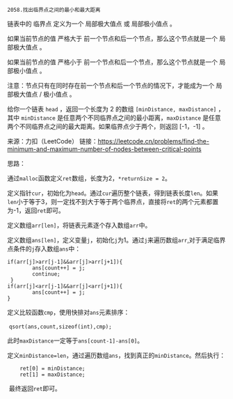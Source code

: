 `2058.找出临界点之间的最小和最大距离`

链表中的 临界点 定义为一个 局部极大值点 或 局部极小值点 。

如果当前节点的值 严格大于 前一个节点和后一个节点，那么这个节点就是一个  局部极大值点 。

如果当前节点的值 严格小于 前一个节点和后一个节点，那么这个节点就是一个  局部极小值点 。

注意：节点只有在同时存在前一个节点和后一个节点的情况下，才能成为一个 局部极大值点 / 极小值点 。

给你一个链表 `head` ，返回一个长度为 2 的数组 `[minDistance, maxDistance]` ，其中 `minDistance` 是任意两个不同临界点之间的最小距离，`maxDistance` 是任意两个不同临界点之间的最大距离。如果临界点少于两个，则返回 [-1，-1] 。

来源：力扣（LeetCode）
链接：https://leetcode.cn/problems/find-the-minimum-and-maximum-number-of-nodes-between-critical-points



思路：

​	通过`malloc`函数定义`ret`数组，长度为2，`*returnSize = 2`。

​	定义指针`cur`，初始化为`head`。通过`cur`遍历整个链表，得到链表长度`len`。如果`len`小于等于3，则一定找不到大于等于两个临界点，直接将`ret`的两个元素都置为-1，返回`ret`即可。

​	定义数组`arr[len]`，将链表元素逐个存入数组`arr`中。

​	定义数组`ans[len]`，定义变量`j`，初始化`j`为1。通过`j`来遍历数组`arr`,对于满足临界点条件的`j`存入数组`ans`中：

	if(arr[j]>arr[j-1]&&arr[j]>arr[j+1]){
			ans[count++] = j;
			continue;
	 }
	if(arr[j]<arr[j-1]&&arr[j]<arr[j+1]){
			ans[count++] = j;
	}

​	定义比较函数`cmp`，使用快排对`ans`元素排序：

​		`qsort(ans,count,sizeof(int),cmp);`

​	此时`maxDistance`一定等于`ans[count-1]-ans[0]`。

​	定义`minDistance=len`，通过遍历数组`ans`，找到真正的`minDistance`。然后执行：

		ret[0] = minDistance;
		ret[1] = maxDistance;

​	最终返回`ret`即可。